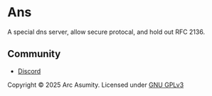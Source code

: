 # Ans
A special dns server, allow secure protocal, and hold out RFC 2136.

## Community

- [Discord](https://discord.gg/ghfTfPjQ)

Copyright © 2025 Arc Asumity.
Licensed under [GNU GPLv3](/LICENSE)